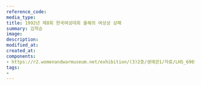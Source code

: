 ```yaml
---
reference_code:
media_type:
title: 1992년 제8회 한국여성대회 올해의 여성상 상패
summary: 김학순
image:
description:
modified_at:
created_at:
components:
- https://r2.womenandwarmuseum.net/exhibition/(3)2층/생애관1/자료/LHS_6965.jpg
tags:
-
---
```

